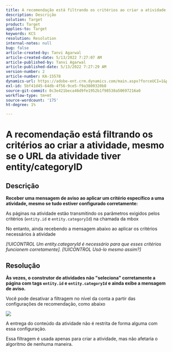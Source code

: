 ```yaml
---
title: A recomendação está filtrando os critérios ao criar a atividade, mesmo se o URL da atividade tiver entity/categoryID
description: Descrição
solution: Target
product: Target
applies-to: Target
keywords: KCS
resolution: Resolution
internal-notes: null
bug: false
article-created-by: Tanvi Agarwal
article-created-date: 5/13/2022 7:27:07 AM
article-published-by: Tanvi Agarwal
article-published-date: 5/13/2022 7:27:29 AM
version-number: 2
article-number: KA-15578
dynamics-url: https://adobe-ent.crm.dynamics.com/main.aspx?forceUCI=1&pagetype=entityrecord&etn=knowledgearticle&id=60604013-8ed2-ec11-a7b5-00224809c27a
exl-id: 5bf41d45-64db-4f56-9ce5-f9a3809320b8
source-git-commit: 0c3e421beca46d9fe1952b1f98538a50697216a0
workflow-type: tm+mt
source-wordcount: '175'
ht-degree: 1%

---
```


# A recomendação está filtrando os critérios ao criar a atividade, mesmo se o URL da atividade tiver entity/categoryID

## Descrição


<b>Receber uma mensagem de aviso ao aplicar um critério específico a uma atividade, mesmo se tudo estiver configurado corretamente:</b>

As páginas na atividade estão transmitindo os parâmetros exigidos pelos critérios (`entity.id` e `entity.categoryId`) na chamada da mbox 

No entanto, ainda recebendo a mensagem abaixo ao aplicar os critérios necessários à atividade

*[!UICONTROL Um entity.categoryId é necessário para que esses critérios funcionem corretamente]. [!UICONTROL Usá-lo mesmo assim?]*


## Resolução


<b>Às vezes, o construtor de atividades não &quot;seleciona&quot; corretamente a página com tags `entity.id` e `entity.categoryId` e ainda exibe a mensagem de aviso.</b>



Você pode desativar a filtragem no nível da conta a partir das configurações de recomendação, como abaixo

![](http://omniture.custhelp.com/ci/inlineImage/get/3041012/5090ecb0bec7673ef3ad943bd35f9095)



A entrega do conteúdo da atividade não é restrita de forma alguma com essa configuração.



Essa filtragem é usada apenas para criar a atividade, mas não afetaria o algoritmo de nenhuma maneira.
